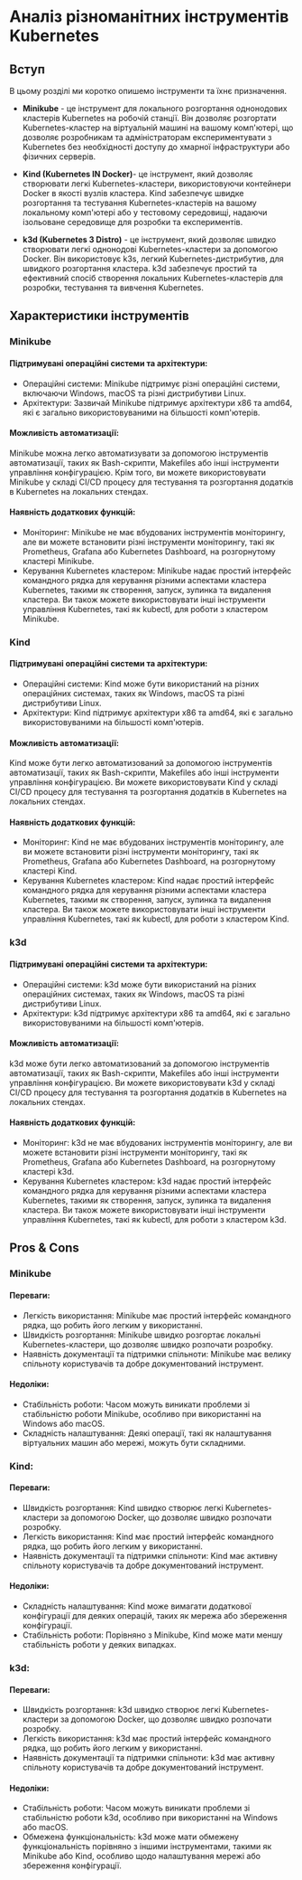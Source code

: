 # Аналіз різноманітних інструментів Kubernetes

## Вступ

В цьому розділі ми коротко опишемо інструменти та їхнє призначення. 

- **Minikube** - це інструмент для локального розгортання однонодових кластерів Kubernetes на робочій станції. Він дозволяє розгортати Kubernetes-кластер на віртуальній машині на вашому комп'ютері, що дозволяє розробникам та адміністраторам експериментувати з Kubernetes без необхідності доступу до хмарної інфраструктури або фізичних серверів.

- **Kind (Kubernetes IN Docker)**- це інструмент, який дозволяє створювати легкі Kubernetes-кластери, використовуючи контейнери Docker в якості вузлів кластера. Kind забезпечує швидке розгортання та тестування Kubernetes-кластерів на вашому локальному комп'ютері або у тестовому середовищі, надаючи ізольоване середовище для розробки та експериментів.

- **k3d (Kubernetes 3 Distro)** - це інструмент, який дозволяє швидко створювати легкі однонодові Kubernetes-кластери за допомогою Docker. Він використовує k3s, легкий Kubernetes-дистрибутив, для швидкого розгортання кластера. k3d забезпечує простий та ефективний спосіб створення локальних Kubernetes-кластерів для розробки, тестування та вивчення Kubernetes.

## Характеристики інструментів


### Minikube

#### Підтримувані операційні системи та архітектури:
- Операційні системи: 
Minikube підтримує різні операційні системи, включаючи Windows, macOS та різні дистрибутиви Linux.
- Архітектури: Зазвичай Minikube підтримує архітектури x86 та amd64, які є загально використовуваними на більшості комп'ютерів.

#### Можливість автоматизації:
Minikube можна легко автоматизувати за допомогою інструментів автоматизації, таких як Bash-скрипти, Makefiles або інші інструменти управління конфігурацією. Крім того, ви можете використовувати Minikube у складі CI/CD процесу для тестування та розгортання додатків в Kubernetes на локальних стендах.

#### Наявність додаткових функцій:
- Моніторинг: Minikube не має вбудованих інструментів моніторингу, але ви можете встановити різні інструменти моніторингу, такі як Prometheus, Grafana або Kubernetes Dashboard, на розгорнутому кластері Minikube.
- Керування Kubernetes кластером: Minikube надає простий інтерфейс командного рядка для керування різними аспектами кластера Kubernetes, такими як створення, запуск, зупинка та видалення кластера. Ви також можете використовувати інші інструменти управління Kubernetes, такі як kubectl, для роботи з кластером Minikube.


### Kind

#### Підтримувані операційні системи та архітектури:
- Операційні системи: Kind може бути використаний на різних операційних системах, таких як Windows, macOS та різні дистрибутиви Linux.
- Архітектури: Kind підтримує архітектури x86 та amd64, які є загально використовуваними на більшості комп'ютерів.

#### Можливість автоматизації:
Kind може бути легко автоматизований за допомогою інструментів автоматизації, таких як Bash-скрипти, Makefiles або інші інструменти управління конфігурацією. Ви можете використовувати Kind у складі CI/CD процесу для тестування та розгортання додатків в Kubernetes на локальних стендах.

#### Наявність додаткових функцій:
- Моніторинг: Kind не має вбудованих інструментів моніторингу, але ви можете встановити різні інструменти моніторингу, такі як Prometheus, Grafana або Kubernetes Dashboard, на розгорнутому кластері Kind.
- Керування Kubernetes кластером: Kind надає простий інтерфейс командного рядка для керування різними аспектами кластера Kubernetes, такими як створення, запуск, зупинка та видалення кластера. Ви також можете використовувати інші інструменти управління Kubernetes, такі як kubectl, для роботи з кластером Kind.


### k3d 

#### Підтримувані операційні системи та архітектури:
- Операційні системи: k3d може бути використаний на різних операційних системах, таких як Windows, macOS та різні дистрибутиви Linux.
- Архітектури: k3d підтримує архітектури x86 та amd64, які є загально використовуваними на більшості комп'ютерів.

#### Можливість автоматизації:
k3d може бути легко автоматизований за допомогою інструментів автоматизації, таких як Bash-скрипти, Makefiles або інші інструменти управління конфігурацією. Ви можете використовувати k3d у складі CI/CD процесу для тестування та розгортання додатків в Kubernetes на локальних стендах.

#### Наявність додаткових функцій:
- Моніторинг: k3d не має вбудованих інструментів моніторингу, але ви можете встановити різні інструменти моніторингу, такі як Prometheus, Grafana або Kubernetes Dashboard, на розгорнутому кластері k3d.
- Керування Kubernetes кластером: k3d надає простий інтерфейс командного рядка для керування різними аспектами кластера Kubernetes, такими як створення, запуск, зупинка та видалення кластера. Ви також можете використовувати інші інструменти управління Kubernetes, такі як kubectl, для роботи з кластером k3d.


## Pros & Cons

### Minikube

#### Переваги:

- Легкість використання: Minikube має простий інтерфейс командного рядка, що робить його легким у використанні.
- Швидкість розгортання: Minikube швидко розгортає локальні Kubernetes-кластери, що дозволяє швидко розпочати розробку.
- Наявність документації та підтримки спільноти: Minikube має велику спільноту користувачів та добре документований інструмент.

#### Недоліки:

- Стабільність роботи: Часом можуть виникати проблеми зі стабільністю роботи Minikube, особливо при використанні на Windows або macOS.
- Складність налаштування: Деякі операції, такі як налаштування віртуальних машин або мережі, можуть бути складними.


### Kind:

#### Переваги:

- Швидкість розгортання: Kind швидко створює легкі Kubernetes-кластери за допомогою Docker, що дозволяє швидко розпочати розробку.
- Легкість використання: Kind має простий інтерфейс командного рядка, що робить його легким у використанні.
- Наявність документації та підтримки спільноти: Kind має активну спільноту користувачів та добре документований інструмент.

#### Недоліки:

- Складність налаштування: Kind може вимагати додаткової конфігурації для деяких операцій, таких як мережа або збереження конфігурації.
- Стабільність роботи: Порівняно з Minikube, Kind може мати меншу стабільність роботи у деяких випадках.

### k3d:

#### Переваги:

- Швидкість розгортання: k3d швидко створює легкі Kubernetes-кластери за допомогою Docker, що дозволяє швидко розпочати розробку.
- Легкість використання: k3d має простий інтерфейс командного рядка, що робить його легким у використанні.
- Наявність документації та підтримки спільноти: k3d має активну спільноту користувачів та добре документований інструмент.

#### Недоліки:

- Стабільність роботи: Часом можуть виникати проблеми зі стабільністю роботи k3d, особливо при використанні на Windows або macOS.
- Обмежена функціональність: k3d може мати обмежену функціональність порівняно з іншими інструментами, такими як Minikube або Kind, особливо щодо налаштування мережі або збереження конфігурації.